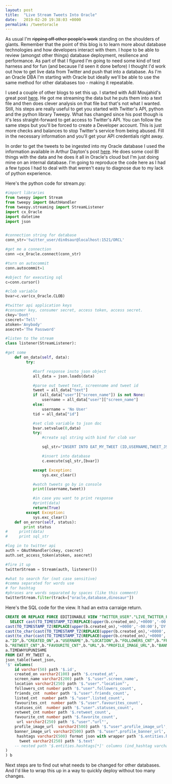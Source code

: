 ```yaml
---
layout: post
title:  "Live Stream Tweets Into Oracle"
date:   2019-02-20 19:38:03 +0000
permalink: /tweetoracle
---
```


As usual I'm ~~ripping off other people's work~~ standing on the shoulders of giants. Remember that the point of this blog is to learn more about database technologies and how developers interact with them. I hope to be able to review (amongst other things) database deployment, resilience and performance. As part of that I figured I'm going to need some kind of test harness and for fun (and because I'd seen it done before) I thought I'd work out how to get live data from Twitter and push that into a database. As I'm an Oracle DBA I'm starting with Oracle but ideally we'll be able to use the same method for other databases too - making it repeatable.

I used a couple of other blogs to set this up. I started with Adil Moujahid's great post [here](http://adilmoujahid.com/posts/2014/07/twitter-analytics/). He got me streaming the data but he puts them into a text file and then does clever analysis on that file but that's not what I wanted. Still, his steps are really useful to get you started with Twitter's API, python and the python library Tweepy. What has changed since his post though is it's less straight-forward to get access to Twitter's API. You can follow the same steps but you'll be forced to create a Developer account. This is just more checks and balances to stop Twitter's service from being abused. Fill in the necessary information and you'll get your API credentials right away.

In order to get the tweets to be ingested into my Oracle database I used the information available in Arthur Dayton's post [here](http://www.vlamis.com/blog/2016/10/3/twitter-live-feed-with-oracle-database-as-a-service-and-business-intelligence-cloud-service). He does some cool BI things with the data and he does it all in Oracle's cloud but I'm just doing mine on an internal database. I'm going to reproduce the code here as I had a few typos I had to deal with that weren't easy to diagnose due to my lack of python experience.

Here's the python code for stream.py:
``` python
#import libraries
from tweepy import Stream
from tweepy import OAuthHandler
from tweepy.streaming import StreamListener
import cx_Oracle
import datetime
import json


#connection string for database
conn_str='twitter_user/din0saur@localhost:1521/ORCL'

#get me a connection
conn =cx_Oracle.connect(conn_str)

#turn on autocommit
conn.autocommit=1

#object for executing sql
c=conn.cursor()

#clob variable
bvar=c.var(cx_Oracle.CLOB)

#twitter api application keys
#consumer key, consumer secret, access token, access secret.
ckey='Dont'
csecret='Tell'
atoken='Anybody'
asecret='The Password'

#listen to the stream
class listener(StreamListener):

#get some
    def on_data(self, data):
         try:

            #barf response insto json object
            all_data = json.loads(data)

            #parse out tweet text, screenname and tweet id
            tweet = all_data["text"]
            if (all_data["user"]["screen_name"]) is not None:
                username = all_data["user"]["screen_name"]
            else:
                username = 'No User'
            tid = all_data["id"]

            #set clob variable to json doc
            bvar.setvalue(0,data)
            try:
                #create sql string with bind for clob var

                sql_str="INSERT INTO EAT_MY_TWEET (ID,USERNAME,TWEET_JSON) Values("+str(tid)+",q'["+username.encode('utf-8').strip()+"]',:EATIT)"

                #insert into database
                c.execute(sql_str,[bvar])

            except Exception:
                sys.exc_clear()

            #watch tweets go by in console
            print((username,tweet))

            #in case you want to print response
            #print(data)
            return(True)
         except Exception:
            sys.exc_clear()
    def on_error(self, status):
        print status
#     print(data)
#     print sql_str

#log in to twitter api
auth = OAuthHandler(ckey, csecret)
auth.set_access_token(atoken, asecret)

#fire it up
twitterStream = Stream(auth, listener())

#what to search for (not case sensitive)
#comma separated for words use
# for hashtag
#phrases are words separated by spaces (like this comment)
twitterStream.filter(track=["oracle,database,dinosaur"])
```

Here's the SQL code for the view. It had an extra carraige return.
``` sql
CREATE OR REPLACE FORCE EDITIONABLE VIEW "TWITTER_USER"."LIVE_TWITTER_FEED" ("CST_DATE", "UTC_DATE", "UTC_HOUR", "UTC_MINUTE", "ID", "CREATED_ON", "SCREEN_NAME", "LOCATION", "FOLLOWERS_CNT", "FRIENDS_CNT", "LISTED_CNT", "FAVOURITES_CNT", "STATUSES_CNT", "RETWEET_CNT", "FAVOURITE_CNT", "URL", "PROFILE_IMAGE_URL", "BANNER_IMAGE_URL", "HASHTAGS", "TWEET", "EMT_TIMEWHYUPUNISHME") AS 
  SELECT cast(TO_TIMESTAMP_TZ(REPLACE(upper(b.created_on),'+0000','-00:00'),'DY MON DD HH24:MI:SS TZH:TZM YYYY')  at Time zone 'CST' as date) CST_DATE,
cast(TO_TIMESTAMP_TZ(REPLACE(upper(b.created_on),'+0000','-00:00'),'DY MON DD HH24:MI:SS TZH:TZM YYYY') as date) UTC_DATE,
cast(to_char(cast(TO_TIMESTAMP_TZ(REPLACE(upper(b.created_on),'+0000','-00:00'),'DY MON DD HH24:MI:SS TZH:TZM YYYY') as date),'HH24') as number) UTC_HOUR,
cast(to_char(cast(TO_TIMESTAMP_TZ(REPLACE(upper(b.created_on),'+0000','-00:00'),'DY MON DD HH24:MI:SS TZH:TZM YYYY') as date),'MI') as number) UTC_MINUTE,
a."ID",b."CREATED_ON",a."USERNAME",b."LOCATION",b."FOLLOWERS_CNT",b."FRIENDS_CNT",b."LISTED_CNT",b."FAVOURITES_CNT",b."STATUSES_CNT",
b."RETWEET_CNT",b."FAVOURITE_CNT",b."URL",b."PROFILE_IMAGE_URL",b."BANNER_IMAGE_URL",b."HASHTAGS",b."TWEET",
a.TIMEWHYUPUNISHME
FROM EAT_MY_TWEET a,
json_table(tweet_json,
'$' columns(
    id varchar(50) path '$.id',
    created_on varchar2(100) path '$.created_at',
    screen_name varchar2(200) path '$."user".screen_name',
    location varchar2(250) path '$."user"."location"',
    followers_cnt number path '$."user".followers_count',
    friends_cnt  number path '$."user".friends_count',
    listed_cnt  number path '$."user".listed_count',
    favourites_cnt  number path '$."user".favourites_count',
    statuses_cnt  number path '$."user".statuses_count',
    retweet_cnt number path '$.retweet_count',
    favourite_cnt number path '$.favorite_count',
     url varchar2(250) path '$."user"."url"',
    profile_image_url  varchar2(500) path '$."user".profile_image_url',
    banner_image_url varchar2(500) path '$."user".profile_banner_url',
     hashtags varchar2(500) format json with wrapper path '$.entities.hashtags[*].text',
      tweet varchar2(250) path '$.text'
    -- nested path '$.entities.hashtags[*]' columns (ind_hashtag varchar2(30) path '$.text'    )
)
) b
```

Next steps are to find out what needs to be changed for other databases. And I'd like to wrap this up in a way to quickly deploy without too many changes.